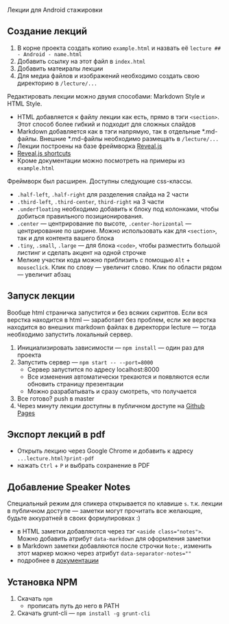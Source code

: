 Лекции для Android стажировки

## Создание лекций

1. В корне проекта создать копию `example.html` и назвать её `lecture ## - Android - name.html`
1. Добавить ссылку на этот файл в `index.html`
1. Добавить матеиралы лекции
1. Для медиа файлов и изображений необходимо создать свою директорию в `/lecture/...`

Редактировать лекции можно двумя способами: Markdown Style и HTML Style.

* HTML добавляется к файлу лекции как есть, прямо в тэги `<section>`. Этот способ более гибкий и подходит для сложных слайдов
* Markdown добавляется как в тэги напрямую, так в отдельные *.md-файлы. Внешние *.md-файлы необходимо размещать в `/lecture/...`
* Лекции построены на базе фреймворка [Reveal.js](https://github.com/hakimel/reveal.js)
* [Reveal.js shortcuts](https://github.com/hakimel/reveal.js/wiki/Keyboard-Shortcuts)
* Кроме документации можно посмотреть на примеры из `example.html`

Фреймворк был расширен. Доступны следующие css-классы.
* `.half-left`, `.half-right` для разделения слайда на 2 части
* `.third-left`, `.third-center`, `third-right` на 3 части
* `.underfloating` необходимо добавить к блоку под колонками, чтобы добиться правильного позиционирования.
* `.center` — центрирование по высоте, `.center-horizontal` — центрирование по ширине. Можно использовать как для `<section>`, так и для контента вашего блока
* `.tiny`, `.small`, `.large` — для блока `<code>`, чтобы разместить большой листинг и сделать акцент на одной строчке
* Мелкие участки кода можно приблизить с помощью `Alt` + `mouseclick`. Клик по слову — увеличит слово. Клик по области рядом — увеличит абзац

## Запуск лекции

Вообще html страничка запустится и без всяких скриптов. Если вся верстка находится в html — заработает без проблем, если же верстка находится во внешних markdown файлах в директорри lecture — тогда необходимо запустить локальный сервер.

1. Инициализировать зависимости — `npm install` — один раз для проекта
1. Запустить сервер — `npm start -- --port=8000`
    * Сервер запустится по адресу localhost:8000
    * Все изменения автоматически трекаются и появляются если обновить страницу презентации
    * Можно разрабатывать и сразу смотреть, что получается
1. Все готово? push в master
1. Через минуту лекции доступны в публичном доступе на [Github Pages](https://noveogroup.github.io/university-android-presentations/)

## Экспорт лекций в pdf

* Открыть лекцию через Google Chrome и добавить к адресу `...lecture.html?print-pdf`
* нажать `Ctrl` + `P` и выбрать сохранение в PDF

## Добавление Speaker Notes

Специальный режим для спикера открывается по клавише `s`. т.к. лекции в публичном доступе — заметки могут прочитать все желающие, будьте аккуратней в своих формулировках :)

* в HTML заметки добавляются через тэг `<aside class="notes">`. Можно добавить атрибут `data-markdown` для оформления заметки
* в Markdown заметки добавляются после строчки `Note:`, изменить этот маркер можно через атрибут `data-separator-notes=""`
* подробнее в [документации](https://github.com/hakimel/reveal.js/#speaker-notes)

## Установка NPM

1. Скачать `npm`
    * прописать путь до него в PATH
1. Скачать grunt-cli — `npm install -g grunt-cli`
